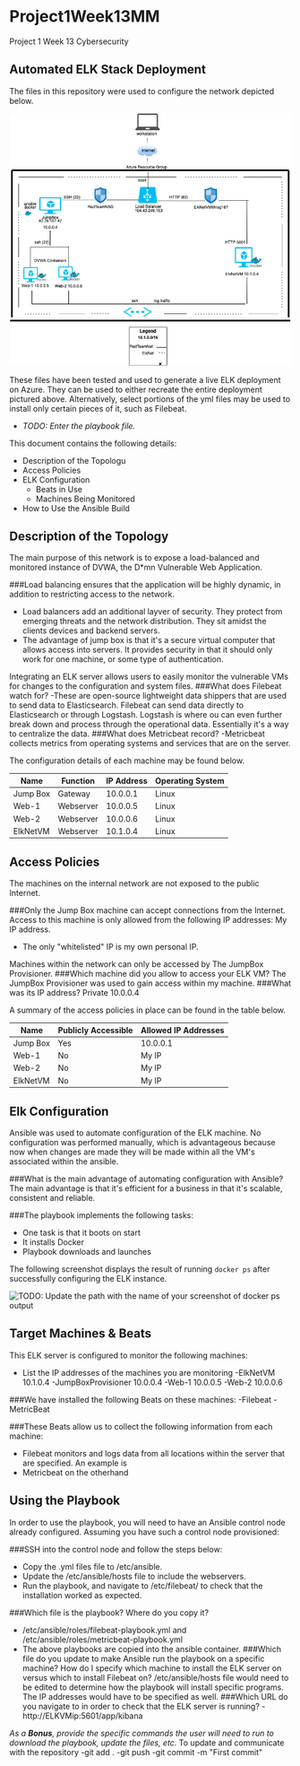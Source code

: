 # Project1Week13MM
Project 1 Week 13 Cybersecurity 
## Automated ELK Stack Deployment

The files in this repository were used to configure the network depicted below.

![Diagram](https://github.com/marysiamack/Project1Week13MM/blob/main/Project%201%20Network%20Diagram.png/?raw=true "Diagram")

These files have been tested and used to generate a live ELK deployment on Azure. They can be used to either recreate the entire deployment pictured above. Alternatively, select portions of the yml files may be used to install only certain pieces of it, such as Filebeat.

  - _TODO: Enter the playbook file._

This document contains the following details:
- Description of the Topologu
- Access Policies
- ELK Configuration
  - Beats in Use
  - Machines Being Monitored
- How to Use the Ansible Build


## Description of the Topology

The main purpose of this network is to expose a load-balanced and monitored instance of DVWA, the D*mn Vulnerable Web Application.

###Load balancing ensures that the application will be highly dynamic, in addition to restricting access to the network.
- Load balancers add an additional layver of security. They protect from emerging threats and the network distribution. They sit amidst the clients devices and backend servers. 
- The advantage of jump box is that it's a secure virtual computer that allows access into servers. It provides security in that it should only work for one machine, or some type of authentication.

Integrating an ELK server allows users to easily monitor the vulnerable VMs for changes to the configuration and system files.
###What does Filebeat watch for? 
  -These are open-source lightweight data shippers that are used to send data to Elasticsearch. Filebeat can send data directly to Elasticsearch or through Logstash. Logstash is where ou can even further break down and process through the operational data. Essentially it's a way to centralize the data.
###What does Metricbeat record? 
  -Metricbeat collects metrics from operating systems and services that are on the server. 

The configuration details of each machine may be found below.


| Name     | Function | IP Address | Operating System |
|----------|----------|------------|------------------|
| Jump Box | Gateway  | 10.0.0.1   | Linux            |
| Web-1    | Webserver| 10.0.0.5   | Linux            |
| Web-2    | Webserver| 10.0.0.6   | Linux            |
| ElkNetVM | Webserver| 10.1.0.4   | Linux            |

## Access Policies

The machines on the internal network are not exposed to the public Internet. 

###Only the Jump Box machine can accept connections from the Internet. Access to this machine is only allowed from the following IP addresses: My IP address. 
- The only "whitelisted" IP is my own personal IP. 

Machines within the network can only be accessed by The JumpBox Provisioner.
###Which machine did you allow to access your ELK VM? 
    The JumpBox Provisioner was used to gain access within my machine. 
###What was its IP address? 
    Private 10.0.0.4

A summary of the access policies in place can be found in the table below.

| Name     | Publicly Accessible | Allowed IP Addresses |
|----------|---------------------|----------------------|
| Jump Box | Yes                 | 10.0.0.1             |
| Web-1    | No                  | My IP                |
| Web-2    | No                  | My IP                |
| ElkNetVM | No                  | My IP                |

## Elk Configuration

Ansible was used to automate configuration of the ELK machine. No configuration was performed manually, which is advantageous because now when changes are made they will be made within all the VM's associated within the ansible. 

###What is the main advantage of automating configuration with Ansible? 
The main advantage is that it's efficient for a business in that it's scalable, consistent and reliable.

###The playbook implements the following tasks:
- One task is that it boots on start 
- It installs Docker 
- Playbook downloads and launches 

The following screenshot displays the result of running `docker ps` after successfully configuring the ELK instance.

![TODO: Update the path with the name of your screenshot of docker ps output](Images/docker_ps_output.png)

## Target Machines & Beats
This ELK server is configured to monitor the following machines:
- List the IP addresses of the machines you are monitoring
    -ElkNetVM 10.1.0.4
    -JumpBoxProvisioner 10.0.0.4
    -Web-1 10.0.0.5
    -Web-2 10.0.0.6

###We have installed the following Beats on these machines:
    -Filebeat
    -MetricBeat

###These Beats allow us to collect the following information from each machine:
  - Filebeat monitors and logs data from all locations within the server that are specified. An example is 
  - Metricbeat on the otherhand

## Using the Playbook
In order to use the playbook, you will need to have an Ansible control node already configured. Assuming you have such a control node provisioned: 

###SSH into the control node and follow the steps below:
  - Copy the .yml files file to /etc/ansible.
  - Update the /etc/ansible/hosts file to include the webservers.
  - Run the playbook, and navigate to /etc/filebeat/ to check that the installation worked as expected.


###Which file is the playbook? Where do you copy it?
   - /etc/ansible/roles/filebeat-playbook.yml and /etc/ansible/roles/metricbeat-playbook.yml
   - The above playbooks are copied into the ansible container.
###Which file do you update to make Ansible run the playbook on a specific machine? How do I specify which machine to install the ELK server on versus which to install Filebeat on? 
   /etc/ansible/hosts file would need to be edited to determine how the playbook will install specific programs. The IP addresses would have to be specified as well. 
###Which URL do you navigate to in order to check that the ELK server is running?
   -http://ELKVMip:5601/app/kibana

_As a **Bonus**, provide the specific commands the user will need to run to download the playbook, update the files, etc._
 To update and communicate with the repository 
 -git add .
 -git push
 -git commit -m "First commit"
